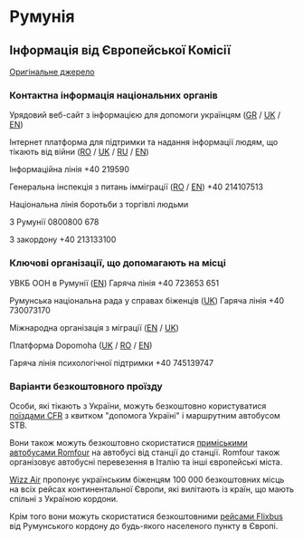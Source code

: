 # Румунія

## Інформація від Європейської Комісії

[Оригінальне джерело](https://ec.europa.eu/info/strategy/priorities-2019-2024/stronger-europe-world/eu-solidarity-ukraine/eu-assistance-ukraine/information-people-fleeing-war-ukraine_uk)

### Контактна інформація національних органів

Урядовий веб-сайт з інформацією для допомоги українцям ([GR](https://www.gov.ro/ro/ucraina-impreuna-ajutam-mai-mult) / [UK](https://www.gov.ro/ro/pagina/ykpa-ha-pa3om-ao-omora-mo-b-nbwe) / [EN](https://www.gov.ro/ro/pagina/ukraine-together-we-help-more))

Інтернет платформа для підтримки та надання інформації людям, що тікають від війни ([RO](https://dopomoha.ro/en/about) / [UK](https://dopomoha.ro/uk/pro-nas) / [RU](https://dopomoha.ro/ru/pro-nas) / [EN](https://dopomoha.ro/en/about))

Інформаційна лінія +40 219590

Генеральна інспекція з питань імміграції ([RO](https://igi.mai.gov.ro/) / [EN](https://igi.mai.gov.ro/en/ukraine/)) +40 214107513

Національна лінія боротьби з торгівлі людьми

З Румунії 0800800 678

З закордону +40 213133100

### Ключові організації, що допомагають на місці

УВКБ ООН в Румунії ([EN](https://help.unhcr.org/romania/)) Гаряча лінія +40 723653 651

Румунська національна рада у справах біженців ([UK](https://cnrr.ro/index.php/ro/41-recent-news/489-cnrr)) Гаряча лінія +40 730073170

Міжнародна організація з міграції ([EN](https://romania.iom.int/sites/g/files/tmzbdl1556/files/Entering%20Romania%20from%20Ukraine.pdf) / [UK](https://romania.iom.int/sites/g/files/tmzbdl1556/files/inline-files/%D0%92%E2%80%99%D1%97%D0%B7%D0%B4%20%D0%B4%D0%BE%20%D0%A0%D1%83%D0%BC%D1%83%D0%BD%D1%96%D1%97%20%D0%B7%20%D0%A3%D0%BA%D1%80%D0%B0%D1%97%D0%BD%D0%B8%20V1.2.2%20%281%29.pdf))

Платформа Dopomoha ([UK](https://dopomoha.ro/uk) / [RO](https://dopomoha.ro/ro) / [EN](https://dopomoha.ro/en))

Гаряча лінія психологічної підтримки +40 745139747

### Варіанти безкоштовного проїзду

Особи, які тікають з України, можуть безкоштовно користуватися [поїздами CFR](https://www.cfrcalatori.ro/en/information-for-refugees-from-ukraine-about-free-travel-by-train-on-the-romanias-territory/) з квитком "допомога Україні" і маршрутним автобусом STB.

Вони також можуть безкоштовно скористатися [приміськими автобусами Romfour](https://romfour.com/) на автобусі від станції до станції. Romfour також організовує автобусні перевезення в Італію та інші європейські міста.

[Wizz Air](https://wizzair.com/#/rescue) пропонує українським біженцям 100 000 безкоштовних місць на всіх рейсах континентальної Європи, які вилітають із країн, що мають спільні з Україною кордони.

Крім того вони можуть скористатися безкоштовними [рейсами Flixbus](https://corporate.flixbus.com/flixbus-supports-ukraine/) від Румунського кордону до будь-якого населеного пункту в Європі.